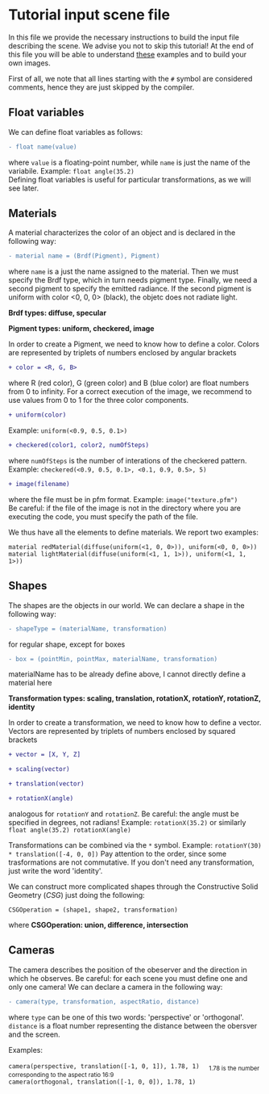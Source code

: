 # Tutorial input scene file

In this file we provide the necessary instructions to build the input file describing the scene. We advise you not to skip this tutorial! At the end of this file you will be able to understand [these](https://github.com/simoneboscolo99/5K_JFS/tree/master/5K_JFS/Examples) examples and to build your own images. 

First of all, we note that all lines starting with the `#` symbol are considered comments, hence they are just skipped by the compiler. 

## Float variables

We can define float variables as follows:
```diff
- float name(value)
``` 
where `value` is a floating-point number, while `name` is just the name of the variabile. Example: `float angle(35.2)` <br/>
Defining float variables is useful for particular transformations, as we will see later.

## Materials

A material characterizes the color of an object and is declared in the following way: 
```diff
- material name = (Brdf(Pigment), Pigment)
```
where `name` is a just the name assigned to the material. Then we must specify the Brdf type, which in turn needs pigment type. Finally, we need a second pigment to specify the emitted radiance. If the second pigment is uniform with color <0, 0, 0> (black), the objetc does not radiate light.

**Brdf types: diffuse, specular**

**Pigment types: uniform, checkered, image**

In order to create a Pigment, we need to know how to define a color. Colors are represented by triplets of numbers enclosed by angular brackets
```diff
+ color = <R, G, B>
```
where R (red color), G (green color) and B (blue color) are float numbers from 0 to infinity. For a correct execution of the image, we recommend to use values from 0 to 1 for the three color components.

```diff
+ uniform(color)
```
Example: `uniform(<0.9, 0.5, 0.1>)`
```diff
+ checkered(color1, color2, numOfSteps)
```
where `numOfSteps` is the number of interations of the checkered pattern. Example: `checkered(<0.9, 0.5, 0.1>, <0.1, 0.9, 0.5>, 5)`
```diff
+ image(filename)
```

where the file must be in pfm format. Example: `image("texture.pfm")` <br/> 
Be careful: if the file of the image is not in the directory where you are executing the code, you must specify the path of the file.

We thus have all the elements to define materials. We report two examples:

`material redMaterial(diffuse(uniform(<1, 0, 0>)), uniform(<0, 0, 0>))` <br/>
`material lightMaterial(diffuse(uniform(<1, 1, 1>)), uniform(<1, 1, 1>))`

## Shapes

The shapes are the objects in our world. We can declare a shape in the following way:

```diff
- shapeType = (materialName, transformation) 
```
for regular shape, except for boxes

```diff
- box = (pointMin, pointMax, materialName, transformation)
```


materialName has to be already define above, I cannot directly define a material here

**Transformation types:  scaling, translation, rotationX, rotationY, rotationZ, identity**

In order to create a transformation, we need to know how to define a vector. Vectors are represented by triplets of numbers enclosed by squared brackets
```diff
+ vector = [X, Y, Z]
```

```diff
+ scaling(vector)
```


```diff
+ translation(vector)
```

```diff
+ rotationX(angle)
```

analogous for `rotationY` and `rotationZ`. Be careful: the angle must be specified in degrees, not radians! Example: `rotationX(35.2)` or similarly `float angle(35.2) rotationX(angle)`

Transformations can be combined via the `*` symbol. Example: `rotationY(30) * translation([-4, 0, 0])` Pay attention to the order, since some trasformations are not commutative. If you don't need any transformation, just write the word 'identity'.

We can construct more complicated shapes through the Constructive Solid Geometry (*CSG*) just doing the following:

`CSGOperation = (shape1, shape2, transformation)`

where **CSGOperation: union, difference, intersection**


## Cameras

The camera describes the position of the obeserver and the direction in which he observes. Be careful: for each scene you must define one and only one camera! We can declare a camera in the following way:

```diff
- camera(type, transformation, aspectRatio, distance)
```

where `type` can be one of this two words: 'perspective' or 'orthogonal'. `distance` is a float number representing the distance between the obersver and the screen.

Examples:
 
 `camera(perspective, translation([-1, 0, 1]), 1.78, 1)` <sub> &emsp;   1.78 is the number corresponding to the aspect ratio 16:9 </sub> <br/>
`camera(orthogonal, translation([-1, 0, 0]), 1.78, 1)`
